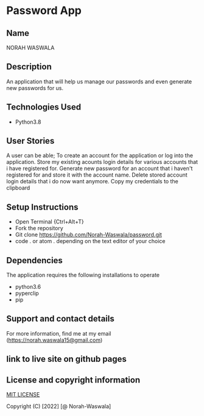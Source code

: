 # Password App
## Name
NORAH WASWALA
## Description
An application that will help us manage our passwords and even generate new passwords for us.
## Technologies Used
  * Python3.8
## User Stories
A user can be able;
 To create an account for the application or log into the application.
 Store my existing acounts login details for various accounts that i have registered for.
 Generate new password for an account that i haven't registered for and store it with the account name.
 Delete stored account login details that i do now want anymore.
 Copy my credentials to the clipboard
## Setup Instructions
  * Open Terminal {Ctrl+Alt+T}
  * Fork the repository 
  * Git clone https://github.com/Norah-Waswala/password.git
  * code . or atom . depending on the text editor of your choice
## Dependencies
The application requires the following installations to operate
* python3.6
* pyperclip
* pip
## Support and contact details
For more information, find me at my email (https://norah.waswala15@gmail.com)
## link to live site on github pages

## License and copyright information
[MIT LICENSE](LICENSE)

Copyright (C) [2022] [@ Norah-Waswala]
